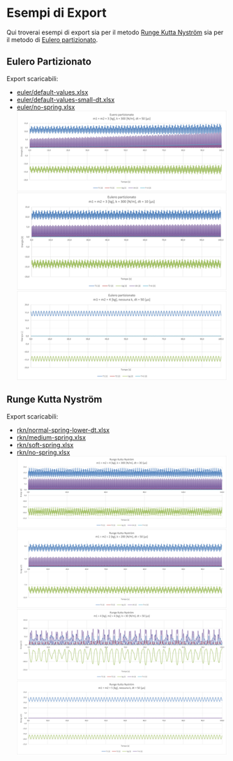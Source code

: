 # Esempi di Export
Qui troverai esempi di export sia per il metodo [Runge Kutta Nyström](#runge-kutta-nyström) sia per il metodo di [Eulero partizionato](#eulero-partizionato).
## Eulero Partizionato
Export scaricabili:
- [euler/default-values.xlsx](./euler/default-values.xlsx)
- [euler/default-values-small-dt.xlsx](./euler/default-values-small-dt.xlsx)
- [euler/no-spring.xlsx](./euler/no-spring.xlsx)
![euler/default-values.png](./euler/default-values.png?raw=true "Eulero: Valori di default")
![euler/default-values-small-dt.png](./euler/default-values-small-dt.png?raw=true "Eulero: Valori di default, dt basso")
![euler/no-spring.png](./euler/no-spring.png?raw=true "Eulero: Nessuna molla")
## Runge Kutta Nyström
Export scaricabili:
- [rkn/normal-spring-lower-dt.xlsx](./rkn/normal-spring-lower-dt.xlsx)
- [rkn/medium-spring.xlsx](./rkn/medium-spring.xlsx)
- [rkn/soft-spring.xlsx](./rkn/soft-spring.xlsx)
- [rkn/no-spring.xlsx](./rkn/no-spring.xlsx)
![rkn/normal-spring-lower-dt.png](./rkn/normal-spring-lower-dt.png?raw=true "Nyström: molla normale, dt basso")
![rkn/medium-spring.png](./rkn/medium-spring.png?raw=true "Nyström: molla media")
![rkn/soft-spring.png](./rkn/soft-spring.png?raw=true "Nyström: molla debole")
![rkn/no-spring.png](./rkn/no-spring.png?raw=true "Nyström: nessuna molla")